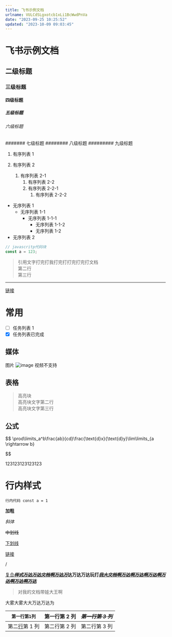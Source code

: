 ```yaml
---
title: 飞书示例文档
urlname: VULCdSLgxotcb1xLi1BcWwdPnVa
date: "2023-09-25 10:25:52"
updated: "2023-10-09 09:03:45"
---
```


# 飞书示例文档

## 二级标题

### 三级标题

#### 四级标题

##### 五级标题

###### 六级标题

####### 七级标题
######## 八级标题
######### 九级标题

1. 有序列表 1

1. 有序列表 2
   1. 有序列表 2-1
      1. 有序列表 2-2
      1. 有序列表 2-2-1
         1. 有序列表 2-2-2

- 无序列表 1
  - 无序列表 1-1
    - 无序列表 1-1-1
      - 无序列表 1-1-2
      - 无序列表 1-2
- 无序列表 2

```javascript
// javascritp代码块
const a = 123;
```

> 引用文字打完打我打完打打完打完打文档  
> 第二行  
> 第三行

---

[链接](https://elog.1874.cool)

# 常用

- [ ] 任务列表 1
- [x] 任务列表已完成

## 媒体

图片
![image](https://blogimagesrep-1257180516.cos.ap-guangzhou.myqcloud.com/elog-docs-images/CTkKbqy2bomUlFxg7ouciBs1n7d.jpeg)
视频不支持

## 表格

> 高亮块  
> 高亮块文字第二行  
> 高亮块文字第三行

## 公式

$$
\prod\limits_a^b\frac{ab}{cd}\frac{\text{d}x}{\text{d}y}\lim\limits_{a \rightarrow b}


$$

123123123123123

# 行内样式

`行内代码 const a = 1`

**加粗**

_斜体_

~~中划线~~

<u>下划线</u>

[链接](https://elog.1874.cool/)

/

[复合](https://elog.1874.cool/)~~_<u>**样式万达万达文档啊万达万**</u>_~~**达万达万达玩打**~~_<u>**我大文档啊万达啊万达啊万达啊万达啊万达啊万达**</u>_~~

> 对我的文档带娃大王啊

大雾大雾大大万达万达为

| `第一行第1列`                            | **第一行第 2 列** | ~~_**第一行第 3 列**_~~ |
| ---------------------------------------- | ----------------- | ----------------------- |
| 第二[行](https://elog.1874.cool/)第 1 列 | 第二行第 2 列     | 第二行第 3 列           |
